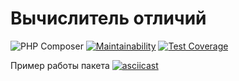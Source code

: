 # Вычислитель отличий

![PHP Composer](https://github.com/renakdup/php-project-lvl2/workflows/PHP%20Composer/badge.svg) [![Maintainability](https://api.codeclimate.com/v1/badges/dd4d37c848941f3b800f/maintainability)](https://codeclimate.com/github/renakdup/php-project-lvl2/maintainability) [![Test Coverage](https://api.codeclimate.com/v1/badges/dd4d37c848941f3b800f/test_coverage)](https://codeclimate.com/github/renakdup/php-project-lvl2/test_coverage)

Пример работы пакета
[![asciicast](https://asciinema.org/a/fNK2eS1Pc8DqtutHL2FgImd4x.svg)](https://asciinema.org/a/fNK2eS1Pc8DqtutHL2FgImd4x)